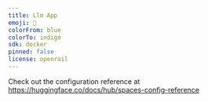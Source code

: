 ```yaml
---
title: Llm App
emoji: 🐨
colorFrom: blue
colorTo: indigo
sdk: docker
pinned: false
license: openrail
---
```


Check out the configuration reference at https://huggingface.co/docs/hub/spaces-config-reference
